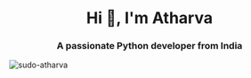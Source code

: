 <style>
image{
  height: 400px;
</style>
<h1 align="center">Hi 👋, I'm Atharva</h1>
<h3 align="center">A passionate Python developer from India</h3>
<image src="https://wakatime.com/share/@db7ff86a-0180-4776-8fef-c36d6c03cac5/518585e6-213e-4f51-930a-43d0fc46bb26.svg'>
<p><img align="center" src="https://github-readme-streak-stats.herokuapp.com/?user=sudo-atharva&" alt="sudo-atharva" /></p>
